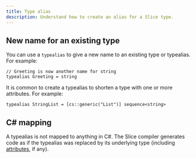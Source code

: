 ```yaml
---
title: Type alias
description: Understand how to create an alias for a Slice type.
---
```


## New name for an existing type

You can use a `typealias` to give a new name to an existing type or typealias. For example:

```slice {% addEncoding=true %}
// Greeting is now another name for string
typealias Greeting = string
```

It is common to create a typealias to shorten a type with one or more attributes. For example:

```slice
typealias StringList = [cs::generic("List")] sequence<string>
```

## C# mapping

A typealias is not mapped to anything in C#. The Slice compiler generates code as if the typealias was replaced by its
underlying type (including [attributes](attributes), if any).
